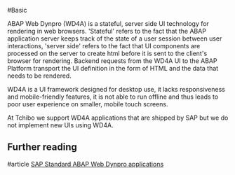 #Basic 

ABAP Web Dynpro (WD4A) is a stateful, server side UI technology for rendering in web browsers. 'Stateful' refers to the fact that the ABAP application server keeps track of the state of a user session between user interactions, 'server side' refers to the fact that UI components are processed on the server to create html before it is sent to the client's browser for rendering. Backend requests from the WD4A UI to the ABAP Platform transport the UI definition in the form of HTML and the data that needs to be rendered.

WD4A is a UI framework designed for desktop use, it lacks responsiveness and mobile-friendly features, it is not able to run offline and thus leads to poor user experience on smaller, mobile touch screens.

At Tchibo we support WD4A applications that are shipped by SAP but we do not implement new UIs using WD4A.

## Further reading
#article [SAP Standard ABAP Web Dynpro applications](https://pr.alm.me.sap.com/launchpad#FALApp-display&/?sap-iapp-state=AS45FB4PMQQMHMZYCT7TFPCDCH9K6IOF5JO7I4BX)
